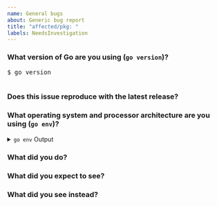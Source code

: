 ```yaml
---
name: General bugs
about: Generic bug report
title: "affected/pkg: "
labels: NeedsInvestigation
---
```


<!--
Please answer these questions before submitting your issue. Thanks!
-->

### What version of Go are you using (`go version`)?

<pre>
$ go version

</pre>

### Does this issue reproduce with the latest release?

### What operating system and processor architecture are you using (`go env`)?

<details>
<summary><code>go env</code> Output</summary>
<br>
<pre>
$ go env

</pre>
</details>

### What did you do?

<!--
If possible, provide a recipe for reproducing the error.
A complete runnable program is good.
A link on play.golang.org is best.
-->

### What did you expect to see?

### What did you see instead?
